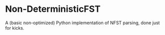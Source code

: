 # Non-DeterministicFST
A (basic non-optimized) Python implementation of NFST parsing, done just for kicks.
